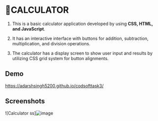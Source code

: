 
#  🧮CALCULATOR 

1) This is  a basic calculator application developed by using **CSS, HTML, and JavaScript**.

2) It has an interactive interface with buttons for addition, subtraction, multiplication, and division operations.

3) The calculator has a display screen to show user input and results by utilizing CSS grid system for button alignments.
## Demo
 https://adarshsingh5200.github.io/codsofttask3/
## Screenshots

![Calculator ss]![image](https://github.com/Himanshi00123/Codsofttask3./assets/147072566/351d1fa9-af30-4802-9a92-0c5a2a2f9cbc)




